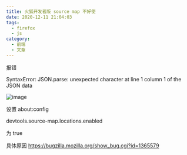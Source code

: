 ```yaml
---
title: 火狐开发者版 source map 不好使
date: 2020-12-11 21:04:03
tags:
  - firefox
  - js
category:
  - 前端
  - 文章
---
```


报错

SyntaxError: JSON.parse: unexpected character at line 1 column 1 of the JSON data

![image](https://mdn.mozillademos.org/files/15425/missing-field.png)

设置 about:config

devtools.source-map.locations.enabled

为 true

具体原因 https://bugzilla.mozilla.org/show_bug.cgi?id=1365579
